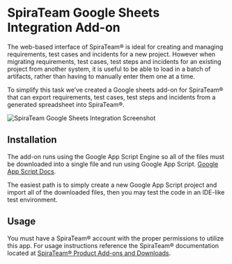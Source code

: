 
# SpiraTeam Google Sheets Integration Add-on
The web-based interface of SpiraTeam® is ideal for creating and managing requirements, test cases and incidents for a new project. However when migrating requirements, test cases, test steps and incidents for an existing project from another system, it is useful to be able to load in a batch of artifacts, rather than having to manually enter them one at a time.

To simplify this task  we’ve created a Google sheets add-on for SpiraTeam® that can export requirements, test cases, test steps and incidents from a generated spreadsheet into SpiraTeam®.

![SpiraTeam Google Sheets Integration Screenshot](https://github.com/inflectra/spira_google-sheets/blob/master/src/assets/screenshots/STGSIGithubScreenshot.png)


## Installation
The add-on runs using the Google App Script Engine so all of the files must be downloaded into a single file and run using Google App Script. [Google App Script Docs](https://developers.google.com/apps-script).

The easiest path is to simply create a new Google App Script project and import all of the downloaded files, then you may test the code in an IDE-like test environment.


## Usage
You must have a SpiraTeam® account with the proper permissions to utilize this app. For usage instructions reference the SpiraTeam® documentation located at [SpiraTeam® Product Add-ons and Downloads](https://www.inflectra.com/SpiraTest/Downloads.aspx#ImportTools).




